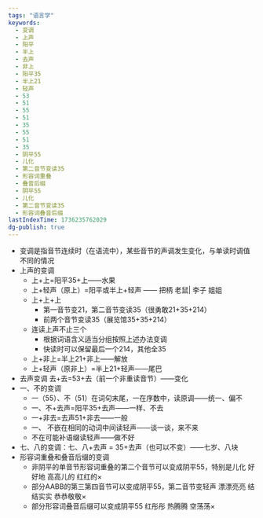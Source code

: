 ```yaml
---
tags: "语言学"
keywords:
  - 变调
  - 上声
  - 阳平
  - 半上
  - 去声
  - 非上
  - 阳平35
  - 半上21
  - 轻声
  - 53
  - 51
  - 55
  - 51
  - 35
  - 55
  - 51
  - 35
  - 阴平55
  - 儿化
  - 第二音节变读35
  - 形容词重叠
  - 叠音后缀
  - 阴平55
  - 儿化
  - 第二音节变读35
  - 形容词叠音后缀
lastIndexTime: 1736235762029
dg-publish: true
---
```

- 变调是指音节连续时（在语流中），某些音节的声调发生变化，与单读时调值不同的情况
- 上声的变调
	- 上+上=阳平35+上——水果
	- 上+轻声（原上）=阳平或半上+轻声 —— 把柄 老鼠| 李子 姐姐
	- 上+上+上
		- 第一音节变21，第二音节变读35（很勇敢21+35+214）
		- 前两个音节变读35（展览馆35+35+214）
	- 连读上声不止三个
		- 根据词语含义适当分组按照上述办法变调
		- 快读时可以保留最后一个214，其他全35
	- 上+非上=半上21+非上——解放
	- 上+轻声（原非上）=半上21+轻声——尾巴
- 去声变调 去+去=53+去（前一个非重读音节）——变化
- 一、不的变调
	- 一（55）、不（51）在词句末尾，一在序数中，读原调——统一、偏不
	- 一、不+去声=阳平35+去声——一样、不去
	- 一+非去=去声51+非去——一般
	- 一、 不嵌在相同的动词中间读轻声——谈一谈，来不来
	- 不在可能补语缀读轻声——做不好
- 七、八的变调：七、八+去声 = 35+去声（也可以不变）——七岁、八块
- 形容词重叠和叠音后缀的变调
	- 非阴平的单音节形容词重叠的第二个音节可以变成阴平55，特别是儿化  好好地 高高儿的 红红的×
	- 部分AABB的第三第四音节可以变成阴平55，第二音节变轻声 漂漂亮亮 结结实实 恭恭敬敬×
	- 部分形容词叠音后缀可以变成阴平55 红彤彤 热腾腾 空荡荡×